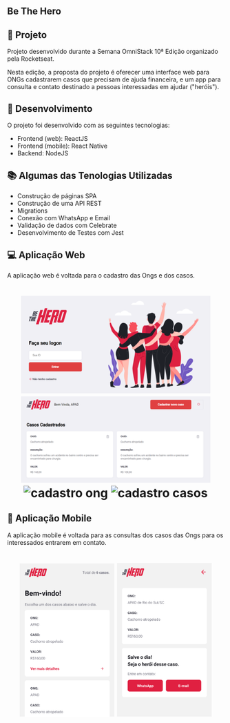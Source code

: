 
## Be The Hero

## 🎯 Projeto

Projeto desenvolvido durante a Semana OmniStack 10ª Edição organizado pela Rocketseat.

Nesta edição, a proposta do projeto é oferecer uma interface web para ONGs cadastrarem casos que precisam de ajuda financeira, e um app para consulta e contato destinado a pessoas interessadas em ajudar ("heróis").

## 🚀 Desenvolvimento
O projeto foi desenvolvido com as seguintes tecnologias: 
* Frontend (web): ReactJS
* Frontend (mobile): React Native
* Backend: NodeJS

## 📚 Algumas das Tenologias Utilizadas

- Construção de páginas SPA
- Construção de uma API REST
- Migrations
- Conexão com WhatsApp e Email
- Validação de dados com Celebrate
- Desenvolvimento de Testes com Jest

## 💻 Aplicação Web

A aplicação web é voltada para o cadastro das Ongs e dos casos.

<h1 align="center">
    <img alt="login" title="Login" src="imagens/login.png" width="440px" />
    <img alt="casos" title="Casos" src="imagens/casos.png" width="440px" />
    <img alt="cadastro ong" title="Cadastro Ong" src="cadastro_ong/login.png" width="440px" />
    <img alt="cadastro casos" title="Cadastro Casos" src="cadastro_incidents_preenchido/login.png" width="440px" />
</h1>

## 📱 Aplicação Mobile

A aplicação mobile é voltada para as consultas dos casos das Ongs para os interessados entrarem em contato.

<h1 align="center">
    <img alt="casos" title="Casos" src="imagens/mobile_casos.png" width="220px" />
    <img alt="detalhes" title="Detalhes" src="imagens/mobile_detail.png" width="220px" />
</h1>
